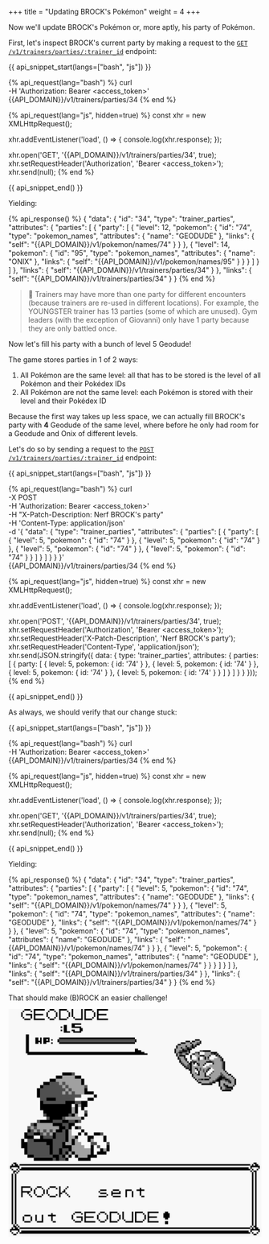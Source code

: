 +++
title = "Updating BROCK's Pokémon"
weight = 4
+++

Now we'll update BROCK's Pokémon or, more aptly, his party of Pokémon.

First, let's inspect BROCK's current party by making a request to the <code>[GET /v1/trainers/parties/:trainer_id](@/endpoints/trainer_parties.md#get-trainer-parties)</code> endpoint:

{{ api_snippet_start(langs=["bash", "js"]) }}

{% api_request(lang="bash") %}
curl \
    -H 'Authorization: Bearer <access_token>' \
    {{API_DOMAIN}}/v1/trainers/parties/34
{% end %}

{% api_request(lang="js", hidden=true) %}
const xhr = new XMLHttpRequest();

xhr.addEventListener('load', () => {
    console.log(xhr.response);
});

xhr.open('GET', '{{API_DOMAIN}}/v1/trainers/parties/34', true);
xhr.setRequestHeader('Authorization', 'Bearer <access_token>');
xhr.send(null);
{% end %}

{{ api_snippet_end() }}

Yielding:

{% api_response() %}
{
    "data": {
        "id": "34",
        "type": "trainer_parties",
        "attributes": {
            "parties": [
                {
                    "party": [
                        {
                            "level": 12,
                            "pokemon": {
                                "id": "74",
                                "type": "pokemon_names",
                                "attributes": {
                                    "name": "GEODUDE"
                                },
                                "links": {
                                    "self": "{{API_DOMAIN}}/v1/pokemon/names/74"
                                }
                            }
                        },
                        {
                            "level": 14,
                            "pokemon": {
                                "id": "95",
                                "type": "pokemon_names",
                                "attributes": {
                                    "name": "ONIX"
                                },
                                "links": {
                                    "self": "{{API_DOMAIN}}/v1/pokemon/names/95"
                                }
                            }
                        }
                    ]
                }
            ]
        },
        "links": {
            "self": "{{API_DOMAIN}}/v1/trainers/parties/34"
        }
    },
    "links": {
        "self": "{{API_DOMAIN}}/v1/trainers/parties/34"
    }
}
{% end %}

> 📄 Trainers may have more than one party for different encounters (because trainers are re-used in different locations). For example, the YOUNGSTER trainer has 13 parties (some of which are unused). Gym leaders (with the exception of Giovanni) only have 1 party because they are only battled once.

Now let's fill his party with a bunch of level 5 Geodude!

The game stores parties in 1 of 2 ways:

1) All Pokémon are the same level: all that has to be stored is the level of all Pokémon and their Pokédex IDs
2) All Pokémon are not the same level: each Pokémon is stored with their level and their Pokédex ID

Because the first way takes up less space, we can actually fill BROCK's party with **4** Geodude of the same level, where before he only had room for a Geodude and Onix of different levels.

Let's do so by sending a request to the <code>[POST /v1/trainers/parties/:trainer_id](@/endpoints/trainer_parties.md#post-trainer-parties)</code> endpoint:

{{ api_snippet_start(langs=["bash", "js"]) }}

{% api_request(lang="bash") %}
curl \
    -X POST \
    -H 'Authorization: Bearer <access_token>' \
    -H "X-Patch-Description: Nerf BROCK's party" \
    -H 'Content-Type: application/json' \
    -d '{
    "data": {
        "type": "trainer_parties",
        "attributes": {
            "parties": [
                {
                    "party": [
                        {
                            "level": 5,
                            "pokemon": {
                                "id": "74"
                            }
                        },
                        {
                            "level": 5,
                            "pokemon": {
                                "id": "74"
                            }
                        },
                        {
                            "level": 5,
                            "pokemon": {
                                "id": "74"
                            }
                        },
                        {
                            "level": 5,
                            "pokemon": {
                                "id": "74"
                            }
                        }
                    ]
                }
            ]
        }
    }
}' \
    {{API_DOMAIN}}/v1/trainers/parties/34
{% end %}

{% api_request(lang="js", hidden=true) %}
const xhr = new XMLHttpRequest();

xhr.addEventListener('load', () => {
    console.log(xhr.response);
});

xhr.open('POST', '{{API_DOMAIN}}/v1/trainers/parties/34', true);
xhr.setRequestHeader('Authorization', 'Bearer <access_token>');
xhr.setRequestHeader('X-Patch-Description', 'Nerf BROCK\'s party');
xhr.setRequestHeader('Content-Type', 'application/json');
xhr.send(JSON.stringify({
    data: {
        type: 'trainer_parties',
        attributes: {
            parties: [
                {
                    party: [
                        {
                            level: 5,
                            pokemon: {
                                id: '74'
                            }
                        },
                        {
                            level: 5,
                            pokemon: {
                                id: '74'
                            }
                        },
                        {
                            level: 5,
                            pokemon: {
                                id: '74'
                            }
                        },
                        {
                            level: 5,
                            pokemon: {
                                id: '74'
                            }
                        }
                    ]
                }
            ]
        }
    }
}));
{% end %}

{{ api_snippet_end() }}

As always, we should verify that our change stuck:

{{ api_snippet_start(langs=["bash", "js"]) }}

{% api_request(lang="bash") %}
curl \
    -H 'Authorization: Bearer <access_token>' \
    {{API_DOMAIN}}/v1/trainers/parties/34
{% end %}

{% api_request(lang="js", hidden=true) %}
const xhr = new XMLHttpRequest();

xhr.addEventListener('load', () => {
    console.log(xhr.response);
});

xhr.open('GET', '{{API_DOMAIN}}/v1/trainers/parties/34', true);
xhr.setRequestHeader('Authorization', 'Bearer <access_token>');
xhr.send(null);
{% end %}

{{ api_snippet_end() }}

Yielding:

{% api_response() %}
{
    "data": {
        "id": "34",
        "type": "trainer_parties",
        "attributes": {
            "parties": [
                {
                    "party": [
                        {
                            "level": 5,
                            "pokemon": {
                                "id": "74",
                                "type": "pokemon_names",
                                "attributes": {
                                    "name": "GEODUDE"
                                },
                                "links": {
                                    "self": "{{API_DOMAIN}}/v1/pokemon/names/74"
                                }
                            }
                        },
                        {
                            "level": 5,
                            "pokemon": {
                                "id": "74",
                                "type": "pokemon_names",
                                "attributes": {
                                    "name": "GEODUDE"
                                },
                                "links": {
                                    "self": "{{API_DOMAIN}}/v1/pokemon/names/74"
                                }
                            }
                        },
                        {
                            "level": 5,
                            "pokemon": {
                                "id": "74",
                                "type": "pokemon_names",
                                "attributes": {
                                    "name": "GEODUDE"
                                },
                                "links": {
                                    "self": "{{API_DOMAIN}}/v1/pokemon/names/74"
                                }
                            }
                        },
                        {
                            "level": 5,
                            "pokemon": {
                                "id": "74",
                                "type": "pokemon_names",
                                "attributes": {
                                    "name": "GEODUDE"
                                },
                                "links": {
                                    "self": "{{API_DOMAIN}}/v1/pokemon/names/74"
                                }
                            }
                        }
                    ]
                }
            ]
        },
        "links": {
            "self": "{{API_DOMAIN}}/v1/trainers/parties/34"
        }
    },
    "links": {
        "self": "{{API_DOMAIN}}/v1/trainers/parties/34"
    }
}
{% end %}

That should make (B)ROCK an easier challenge!

![Brock Nerf](/img/screenshot/brock-nerf.png)
